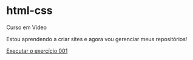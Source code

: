 # html-css
 Curso em Vídeo

Estou aprendendo a criar sites e agora vou gerenciar meus repositórios! 

<a href="https://felipenunesbarbosa.github.io/html-css/modulo1/ex001/index.html/">Executar o exercício 001</a>